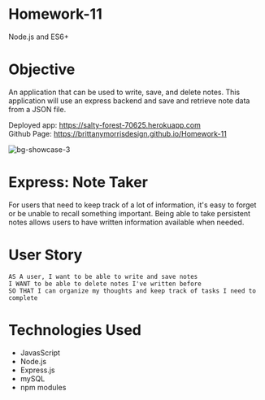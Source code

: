 # Homework-11
Node.js and ES6+

# Objective
An application that can be used to write, save, and delete notes. This application will use an express backend and save and retrieve note data from a JSON file.

Deployed app: https://salty-forest-70625.herokuapp.com  <br/> 
Github Page: https://brittanymorrisdesign.github.io/Homework-11 <br/> 

![bg-showcase-3](https://user-images.githubusercontent.com/44029053/77262034-4f898580-6c69-11ea-8994-935a2dd0d757.png)


# Express: Note Taker
For users that need to keep track of a lot of information, it's easy to forget or be unable to recall something important. Being able to take persistent notes allows users to have written information available when needed.

# User Story
```
AS A user, I want to be able to write and save notes
I WANT to be able to delete notes I've written before
SO THAT I can organize my thoughts and keep track of tasks I need to complete
```

# Technologies Used
* JavasScript
* Node.js
* Express.js
* mySQL
* npm modules

